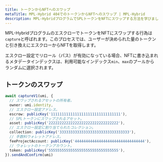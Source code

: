 ```yaml
---
title: トークンからNFTへのスワップ
metaTitle: MPL-Hybrid 404でのトークンからNFTへのスワップ | MPL-Hybrid
description: MPL-HybridプログラムでSPLトークンをNFTにスワップする方法を学びましょう。
---
```


MPL-HybridプログラムのエスクローでトークンをNFTにスワップする行為は`capture`と呼ばれます。このプロセスでは、ユーザーが決められた量のトークンと引き換えにエスクローからNFTを取得します。

エスクロー設定でリロール（パス）が有効になっている場合、NFTに書き込まれるメタデータインデックスは、利用可能なインデックス`min`、`max`のプールからランダムに選択されます。

## トークンのスワップ

```ts
await captureV1(umi, {
  // スワップされるアセットの所有者。
  owner: umi.identity,
  // エスクロー設定アドレス。
  escrow: publicKey('11111111111111111111111111111111'),
  // SPLトークンにスワップされるアセット。
  asset: publicKey('22222222222222222222222222222222'),
  // エスクロー設定に割り当てられたコレクション。
  collection: publicKey('33333333333333333333333333333333'),
  // 手数料ウォレットアドレス。
  feeProjectAccount: publicKey('44444444444444444444444444444444'),
  // ウォレットのトークンアカウント。
  token: publicKey('55555555555555555555555555555555'),
}).sendAndConfirm(umi)
```